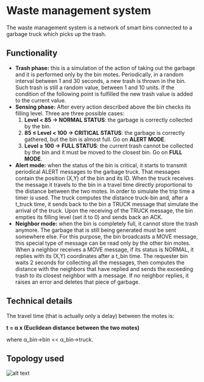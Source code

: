 # Waste management system

The waste management system is a network of smart bins connected to a
garbage truck which picks up the trash.

## Functionality

* **Trash phase:** this is a simulation of the action of taking out the
garbage and it is performed only by the bin motes. Periodically, in a
random interval between 1 and 30 seconds, a new trash is thrown in
the bin. Such trash is still a random value, between 1 and 10 units. If
the condition of the following point is fulfilled the new trash value is
added to the current value.
* **Sensing phase:** After every action described above the bin checks its
filling level. Three are three possible cases:
    1. **Level < 85 → NORMAL STATUS**: the garbage is correctly
    collected by the bin.
    2. **85 ≤ Level < 100 → CRITICAL STATUS**: the garbage
    is correctly gathered, but the bin is almost full. Go on **ALERT
    MODE**.
    3. **Level ≥ 100 → FULL STATUS**: the current trash cannot be
    collected by the bin and it must be moved to the closest bin. Go
    on **FULL MODE**.
* **Alert mode:** when the status of the bin is critical, it starts to transmit
periodical ALERT messages to the garbage truck. That messages contain the 
position (X,Y) of the bin and its ID. When the truck receives
the message it travels to the bin in a travel time directly proportional
to the distance between the two motes. In order to simulate the trip
time a timer is used. The truck computes the distance truck-bin and,
after a t_truck time, it sends back to the bin a TRUCK message that
simulate the arrival of the truck. Upon the receiving of the TRUCK
message, the bin empties its filling level (set it to 0) and sends back an
ACK.
* **Neighbor mode:** when the bin is completely full, it cannot store the
trash anymore. The garbage that is still being generated must be sent
somewhere else. For this purpose, the bin broadcasts a MOVE message,
this special type of message can be read only by the other bin motes.
When a neighbor receives a MOVE message, if its status is NORMAL,
it replies with its (X,Y) coordinates after a t_bin time. The requester
bin waits 2 seconds for collecting all the messages, then computes the
distance with the neighbors that have replied and sends the exceeding
trash to its closest neighbor with a message. If no neighbor replies, it
raises an error and deletes that piece of garbage.

## Technical details

The travel time (that is actually only a delay) between the motes is:

**t = α x (Euclidean distance between the two motes)**

where α_bin→bin << α_bin→truck.

## Topology used
![alt text](https://i.imgur.com/7qOtcgU.png)